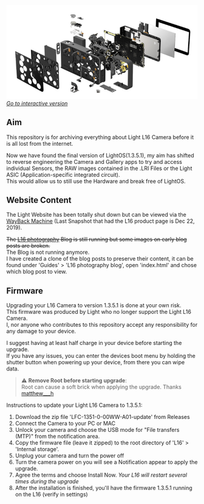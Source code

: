 [![L16](https://github.com/helloavo/Light-L16-Archive/blob/main/Hardware/Images/Exploded.png)](https://htmlpreview.github.io/?https://raw.githubusercontent.com/helloavo/Light-L16-Archive/main/Hardware/Exploded%20View/camera.html)  
*[Go to interactive version](https://htmlpreview.github.io/?https://raw.githubusercontent.com/helloavo/Light-L16-Archive/main/Hardware/Exploded%20View/camera.html)*
## Aim
This repository is for archiving everything about Light L16 Camera before it is all lost from the internet.  
  
Now we have found the final version of LightOS(1.3.5.1), my aim has shifted to reverse engineering the Camera and Gallery apps to try and access individual Sensors, the RAW images contained in the .LRI Files or the Light ASIC (Application-specific integrated circuit).  
This would allow us to still use the Hardware and break free of LightOS.
  
## Website Content
The Light Website has been totally shut down but can be viewed via the [WayBack Machine](https://web.archive.org/web/20191222062257/https://light.co/camera) (Last Snapshot that had the L16 product page is Dec 22, 2019).  
  
~~The [L16 photography](https://support.light.co/l16-photography) Blog is still running but some images on early blog posts are broken.~~  
The Blog is not running anymore.    
I have created a clone of the blog posts to preserve their content, it can be found under 'Guides' > 'L16 photography blog', open 'index.html' and chose which blog post to view.
  
## Firmware
Upgrading your L16 Camera to version 1.3.5.1 is done at your own risk.  
This firmware was produced by Light who no longer support the Light L16 Camera.  
I, nor anyone who contributes to this repository accept any responsibility for any damage to your device.  
  
I suggest having at least half charge in your device before starting the upgrade.  
If you have any issues, you can enter the devices boot menu by holding the shutter button when powering up your device, from there you can wipe data.  

> :warning: **Remove Root before starting upgrade**:  
Root can cause a soft brick when applying the upgrade. Thanks [matthew___h](https://forum.xda-developers.com/t/light-l16-firmware.4403267/post-87944333/)

Instructions to update your Light L16 Camera to 1.3.5.1:
1. Download the zip file 'LFC-1351-0-00WW-A01-update' from Releases
2. Connect the Camera to your PC or MAC
3. Unlock your camera and choose the USB mode for "File transfers (MTP)" from the notification area.
4. Copy the firmware file (leave it zipped) to the root directory of 'L16' > 'Internal storage'.
5. Unplug your camera and turn the power off
6. Turn the camera power on you will see a Notification appear to apply the upgrade.
7. Agree the terms and choose Install Now. *Your L16 will restart several times during the upgrade*
8. After the installation is finished, you'll have the firmware 1.3.5.1 running on the L16 (verify in settings)
